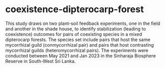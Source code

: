 # coexistence-dipterocarp-forest
This study draws on two plant-soil feedback experiments, one in the field and another in the shade house, to identify stabilization (leading to coexistence) outcomes for pairs of coexisting species in a mixed dipterocarp forests. The species set include pairs that host the same mycorrhizal guild (conmycorrhizal pair) and pairs that host contrasting mycorrhizal guilds (heteromycorrhizal pairs). The experiments were conducted between May 2021 and Jan 2023 in the Sinharaja Biosphere Reserve in South-West Sri Lanka. 

